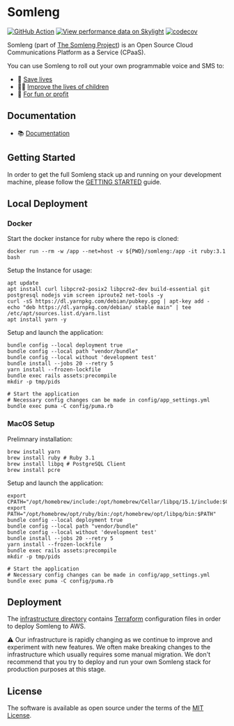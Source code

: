 # Somleng

[![GitHub Action](https://github.com/somleng/somleng/actions/workflows/build.yml/badge.svg)](https://github.com/somleng/somleng/actions)
[![View performance data on Skylight](https://badges.skylight.io/status/DvGhX1IYIjrx.svg)](https://oss.skylight.io/app/applications/DvGhX1IYIjrx)
[![codecov](https://codecov.io/gh/somleng/somleng/branch/develop/graph/badge.svg?token=VotbVOJty2)](https://codecov.io/gh/somleng/somleng)

Somleng (part of [The Somleng Project](https://github.com/somleng/somleng-project)) is an Open Source Cloud Communications Platform as a Service (CPaaS).

You can use Somleng to roll out your own programmable voice and SMS to:

* 🏥 [Save lives](https://www.somleng.org/case_studies.html#early-warning-system-cambodia)
* 🧒🏽 [Improve the lives of children](https://www.somleng.org/case_studies.html#mhealth-unicef-guatemala)
* 🤑 [For fun or profit](https://www.somleng.org/case_studies.html#powering-cpaas-mexico)

## Documentation

* 📚 [Documentation](https://www.somleng.org/docs.html)

## Getting Started

In order to get the full Somleng stack up and running on your development machine, please follow the [GETTING STARTED](https://github.com/somleng/somleng-project/blob/master/docs/GETTING_STARTED.md) guide.


## Local Deployment
### Docker
Start the docker instance for ruby where the repo is cloned:
```
docker run --rm -w /app --net=host -v ${PWD}/somleng:/app -it ruby:3.1 bash
```

Setup the Instance for usage:
```
apt update
apt install curl libpcre2-posix2 libpcre2-dev build-essential git postgresql nodejs vim screen iproute2 net-tools -y
curl -sS https://dl.yarnpkg.com/debian/pubkey.gpg | apt-key add -
echo "deb https://dl.yarnpkg.com/debian/ stable main" | tee /etc/apt/sources.list.d/yarn.list
apt install yarn -y
```

Setup and launch the application:
```
bundle config --local deployment true
bundle config --local path "vendor/bundle"
bundle config --local without 'development test'
bundle install --jobs 20 --retry 5
yarn install --frozen-lockfile
bundle exec rails assets:precompile
mkdir -p tmp/pids

# Start the application
# Necessary config changes can be made in config/app_settings.yml
bundle exec puma -C config/puma.rb
```

### MacOS Setup
Prelimnary installation:
```
brew install yarn
brew install ruby # Ruby 3.1
brew install libpq # PostgreSQL Client
brew install pcre
```

Setup and launch the application:
```
export CPATH="/opt/homebrew/include:/opt/homebrew/Cellar/libpq/15.1/include:$CPATH"
export PATH="/opt/homebrew/opt/ruby/bin:/opt/homebrew/opt/libpq/bin:$PATH"
bundle config --local deployment true
bundle config --local path "vendor/bundle"
bundle config --local without 'development test'
bundle install --jobs 20 --retry 5
yarn install --frozen-lockfile
bundle exec rails assets:precompile
mkdir -p tmp/pids

# Start the application
# Necessary config changes can be made in config/app_settings.yml
bundle exec puma -C config/puma.rb
```

## Deployment

The [infrastructure directory](https://github.com/somleng/somleng/tree/develop/infrastructure) contains [Terraform](https://www.terraform.io/) configuration files in order to deploy Somleng to AWS.

:warning: Our infrastructure is rapidly changing as we continue to improve and experiment with new features. We often make breaking changes to the infrastructure which usually requires some manual migration. We don't recommend that you try to deploy and run your own Somleng stack for production purposes at this stage.

## License

The software is available as open source under the terms of the [MIT License](http://opensource.org/licenses/MIT).
